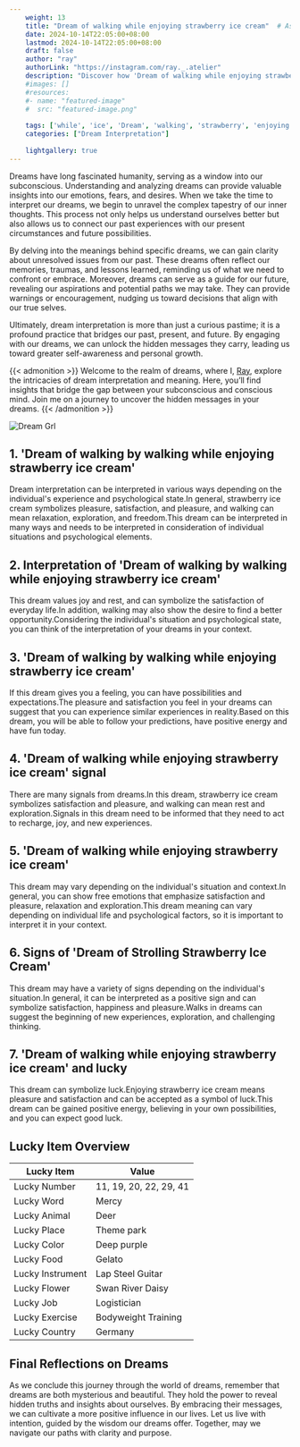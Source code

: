 ```yaml
---
    weight: 13
    title: "Dream of walking while enjoying strawberry ice cream"  # Assuming 'title' column exists
    date: 2024-10-14T22:05:00+08:00
    lastmod: 2024-10-14T22:05:00+08:00
    draft: false
    author: "ray"
    authorLink: "https://instagram.com/ray._.atelier"
    description: "Discover how 'Dream of walking while enjoying strawberry ice cream' can interpret your future and uncover its significant meanings in your life."
    #images: []
    #resources:
    #- name: "featured-image"
    #  src: "featured-image.png"
    
    tags: ['while', 'ice', 'Dream', 'walking', 'strawberry', 'enjoying', 'cream']
    categories: ["Dream Interpretation"]
    
    lightgallery: true
---
```

    
Dreams have long fascinated humanity, serving as a window into our subconscious. Understanding and analyzing dreams can provide valuable insights into our emotions, fears, and desires. When we take the time to interpret our dreams, we begin to unravel the complex tapestry of our inner thoughts. This process not only helps us understand ourselves better but also allows us to connect our past experiences with our present circumstances and future possibilities.

By delving into the meanings behind specific dreams, we can gain clarity about unresolved issues from our past. These dreams often reflect our memories, traumas, and lessons learned, reminding us of what we need to confront or embrace. Moreover, dreams can serve as a guide for our future, revealing our aspirations and potential paths we may take. They can provide warnings or encouragement, nudging us toward decisions that align with our true selves.

Ultimately, dream interpretation is more than just a curious pastime; it is a profound practice that bridges our past, present, and future. By engaging with our dreams, we can unlock the hidden messages they carry, leading us toward greater self-awareness and personal growth.

{{< admonition >}}
Welcome to the realm of dreams, where I, [Ray](https://instagram.com/ray._.atelier), explore the intricacies of dream interpretation and meaning. Here, you’ll find insights that bridge the gap between your subconscious and conscious mind. Join me on a journey to uncover the hidden messages in your dreams.
{{< /admonition >}}

![Dream Grl](https://cdn.pixabay.com/photo/2017/11/02/03/35/gothic-2910057_1280.jpg "Dream Grl")

## 1. 'Dream of walking by walking while enjoying strawberry ice cream'
Dream interpretation can be interpreted in various ways depending on the individual's experience and psychological state.In general, strawberry ice cream symbolizes pleasure, satisfaction, and pleasure, and walking can mean relaxation, exploration, and freedom.This dream can be interpreted in many ways and needs to be interpreted in consideration of individual situations and psychological elements.

## 2. Interpretation of 'Dream of walking by walking while enjoying strawberry ice cream'
This dream values joy and rest, and can symbolize the satisfaction of everyday life.In addition, walking may also show the desire to find a better opportunity.Considering the individual's situation and psychological state, you can think of the interpretation of your dreams in your context.

## 3. 'Dream of walking by walking while enjoying strawberry ice cream'
If this dream gives you a feeling, you can have possibilities and expectations.The pleasure and satisfaction you feel in your dreams can suggest that you can experience similar experiences in reality.Based on this dream, you will be able to follow your predictions, have positive energy and have fun today.

## 4. 'Dream of walking while enjoying strawberry ice cream' signal
There are many signals from dreams.In this dream, strawberry ice cream symbolizes satisfaction and pleasure, and walking can mean rest and exploration.Signals in this dream need to be informed that they need to act to recharge, joy, and new experiences.

## 5. 'Dream of walking while enjoying strawberry ice cream'
This dream may vary depending on the individual's situation and context.In general, you can show free emotions that emphasize satisfaction and pleasure, relaxation and exploration.This dream meaning can vary depending on individual life and psychological factors, so it is important to interpret it in your context.

## 6. Signs of 'Dream of Strolling Strawberry Ice Cream'
This dream may have a variety of signs depending on the individual's situation.In general, it can be interpreted as a positive sign and can symbolize satisfaction, happiness and pleasure.Walks in dreams can suggest the beginning of new experiences, exploration, and challenging thinking.

## 7. 'Dream of walking while enjoying strawberry ice cream' and lucky
This dream can symbolize luck.Enjoying strawberry ice cream means pleasure and satisfaction and can be accepted as a symbol of luck.This dream can be gained positive energy, believing in your own possibilities, and you can expect good luck.

## Lucky Item Overview
| Lucky Item          | Value              |
|---------------|--------------------|
| Lucky Number        | 11, 19, 20, 22, 29, 41  |
| Lucky Word          | Mercy |
| Lucky Animal        | Deer |
| Lucky Place         | Theme park     |
| Lucky Color         | Deep purple     |
| Lucky Food          | Gelato      |
| Lucky Instrument    | Lap Steel Guitar |
| Lucky Flower        | Swan River Daisy    |
| Lucky Job           | Logistician       |
| Lucky Exercise      | Bodyweight Training  |
| Lucky Country       | Germany    |


##  Final Reflections on Dreams

As we conclude this journey through the world of dreams, remember that dreams are both mysterious and beautiful. They hold the power to reveal hidden truths and insights about ourselves. By embracing their messages, we can cultivate a more positive influence in our lives. Let us live with intention, guided by the wisdom our dreams offer. Together, may we navigate our paths with clarity and purpose.
